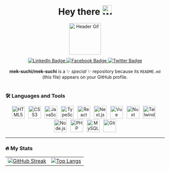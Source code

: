 <h1 align="center">
  Hey there <img src="https://media.giphy.com/media/hvRJCLFzcasrR4ia7z/giphy.gif" width="30px" alt="Waving Gif"/>
</h1>

<div align="center">
  <img src="https://media.giphy.com/media/M9gbBd9nbDrOTu1Mqx/giphy.gif" width="100" alt="Header Gif"/>
</div>

<div align="center" style="margin-top: 10px;">
  <a href="https://www.linkedin.com/public-profile/settings?trk=d_flagship3_profile_self_view_public_profile">
    <img src="https://img.shields.io/badge/LinkedIn-0A66C2?style=for-the-badge&logo=linkedin&logoColor=white" alt="LinkedIn Badge"/>
  </a>
  <a href="https://www.facebook.com/suchichart.chuttale">
    <img src="https://img.shields.io/badge/Facebook-1877F2?style=for-the-badge&logo=facebook&logoColor=white" alt="Facebook Badge"/>
  </a>
  <a href="your-twitter-URL">
    <img src="https://img.shields.io/badge/Twitter-1DA1F2?style=for-the-badge&logo=twitter&logoColor=white" alt="Twitter Badge"/>
  </a>
</div>

<br/>

<div align="center">
  <strong>mek-suchi/mek-suchi</strong> is a ✨ <em>special</em> ✨ repository because its <code>README.md</code> (this file) appears on your GitHub profile.
</div>

<br/>

### 🛠️ Languages and Tools

<div align="center">
  <!-- HTML -->
  <img src="https://cdn.jsdelivr.net/gh/devicons/devicon/icons/html5/html5-original.svg" alt="HTML5" title="HTML5" width="40" height="40" />&nbsp;&nbsp;
  <!-- CSS -->
  <img src="https://cdn.jsdelivr.net/gh/devicons/devicon/icons/css3/css3-original.svg" alt="CSS3" title="CSS3" width="40" height="40" />&nbsp;&nbsp;
  <!-- JavaScript -->
  <img src="https://cdn.jsdelivr.net/gh/devicons/devicon/icons/javascript/javascript-original.svg" alt="JavaScript" title="JavaScript" width="40" height="40" />&nbsp;&nbsp;
  <!-- TypeScript -->
  <img src="https://cdn.jsdelivr.net/gh/devicons/devicon/icons/typescript/typescript-original.svg" alt="TypeScript" title="TypeScript" width="40" height="40" />&nbsp;&nbsp;
  <!-- React -->
  <img src="https://cdn.jsdelivr.net/gh/devicons/devicon/icons/react/react-original.svg" alt="React" title="React" width="40" height="40" />&nbsp;&nbsp;
  <!-- Next.js -->
  <img src="https://cdn.jsdelivr.net/gh/devicons/devicon/icons/nextjs/nextjs-original.svg" alt="Next.js" title="Next.js" width="40" height="40" />&nbsp;&nbsp;
  <!-- Vue -->
  <img src="https://cdn.jsdelivr.net/gh/devicons/devicon/icons/vuejs/vuejs-original.svg" alt="Vue" title="Vue" width="40" height="40" />&nbsp;&nbsp;
  <!-- Nuxt -->
  <img src="https://cdn.jsdelivr.net/gh/devicons/devicon/icons/nuxtjs/nuxtjs-original.svg" alt="Nuxt" title="Nuxt" width="40" height="40" />&nbsp;&nbsp;
  <!-- Tailwind CSS -->
  <img src="https://cdn.jsdelivr.net/gh/devicons/devicon/icons/tailwindcss/tailwindcss-plain.svg" alt="Tailwind CSS" title="Tailwind CSS" width="40" height="40" />&nbsp;&nbsp;
  <!-- Node.js -->
  <img src="https://cdn.jsdelivr.net/gh/devicons/devicon/icons/nodejs/nodejs-original.svg" alt="Node.js" title="Node.js" width="40" height="40" />&nbsp;&nbsp;
  <!-- PHP -->
  <img src="https://cdn.jsdelivr.net/gh/devicons/devicon/icons/php/php-original.svg" alt="PHP" title="PHP" width="40" height="40" />&nbsp;&nbsp;
  <!-- MySQL -->
  <img src="https://cdn.jsdelivr.net/gh/devicons/devicon/icons/mysql/mysql-original.svg" alt="MySQL" title="MySQL" width="40" height="40" />&nbsp;&nbsp;
  <!-- Git -->
  <img src="https://cdn.jsdelivr.net/gh/devicons/devicon/icons/git/git-original.svg" alt="Git" title="Git" width="40" height="40" />
</div>

---

### :fire: My Stats

<table align="center">
  <tr>
    <td align="center">
      <a href="https://git.io/streak-stats">
        <img src="http://github-readme-streak-stats.herokuapp.com?user=ohmiler&theme=dark&background=000000" alt="GitHub Streak"/>
      </a>
    </td>
    <td align="center">
      <a href="https://github.com/anuraghazra/github-readme-stats">
        <img src="https://github-readme-stats.vercel.app/api/top-langs/?username=ohmiler&layout=compact&theme=vision-friendly-dark" alt="Top Langs"/>
      </a>
    </td>
  </tr>
</table>
